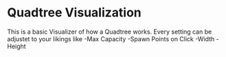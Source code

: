 # Quadtree Visualization

This is a basic Visualizer of how a Quadtree works. Every setting can be adjustet to your likings like
  -Max Capacity
  -Spawn Points on Click
  -Width
  -Height

